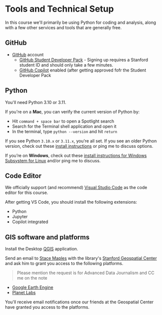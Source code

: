 # Tools and Technical Setup

In this course we'll primarily be using Python for coding and analysis,
along with a few other services and tools that are generally free.


## GitHub

- [GitHub](https://github.com/) account
  - [GitHub Student Developer Pack](https://education.github.com/pack) - Signing up requires a Stanford student ID and should only take a few minutes.
  - [GitHub Copilot](https://github.com/features/copilot) enabled (after getting approved fofr the Student Developer Pack

## Python

You'll need Python 3.10 or 3.11.

If you're on a **Mac**, you can verify the current version of Python by:

- Hit `command + space bar` to open a Spotlight search
- Search for the Terminal shell application and open it
- In the terminal, type `python --version` and hit `return`

If you see Python `3.10.x` or `3.11.x`, you're all set. If you see an older Python version, check out these [install instructions](https://github.com/stanfordjournalism/padj-code/blob/main/docs/tech_setup.md#mac) or ping me to discuss options.

If you’re on **Windows**, check out these [install instructions for Windows Subsystem for Linux](https://code.visualstudio.com/docs/remote/wsl) and/or ping me to discuss.

## Code Editor

We officially support (and recommend) [Visual Studio Code](https://code.visualstudio.com/) as the code editor for this course.

After getting VS Code, you should install the following extensions:
  - Python
  - Jupyter
  - Copilot integrated

## GIS software and platforms

Install the Desktop [QGIS](https://qgis.org/en/site/) application.

Send an email to [Stace Maples](mailto:maples@stanford.edu) with the library's [Stanford Geospatial Center](https://library.stanford.edu/libraries/stanford-geospatial-center) and ask him to grant you access to the following platforms.

> Please mention the request is for Advanced Data Journalism and CC me on the note

- [Google Earth Engine](https://guides.library.stanford.edu/googleearthengine)
- [Planet Labs](https://searchworks.stanford.edu/view/13157872)

You'll receive email notifications once our friends at the Geospatial Center have granted you access to the platforms.

